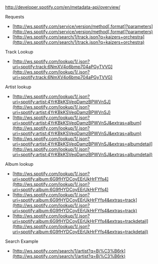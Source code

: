 
http://developer.spotify.com/en/metadata-api/overview/

Requests
* [http://ws.spotify.com/service/version/method[.format]?parameters](http://ws.spotify.com/service/version/method[.format]?parameters)
* [http://ws.spotify.com/search/1/track.json?q=kaizers+orchestra](http://ws.spotify.com/search/1/track.json?q=kaizers+orchestra)

Track Lookup
* [http://ws.spotify.com/lookup/1/.json?uri=spotify:track:6NmXV4o6bmp704aPGyTVVG](http://ws.spotify.com/lookup/1/.json?uri=spotify:track:6NmXV4o6bmp704aPGyTVVG)

Artist lookup
* [http://ws.spotify.com/lookup/1/.json?uri=spotify:artist:4YrKBkKSVeqDamzBPWVnSJ](http://ws.spotify.com/lookup/1/.json?uri=spotify:artist:4YrKBkKSVeqDamzBPWVnSJ)
* [http://ws.spotify.com/lookup/1/.json?uri=spotify:artist:4YrKBkKSVeqDamzBPWVnSJ&extras=album](http://ws.spotify.com/lookup/1/.json?uri=spotify:artist:4YrKBkKSVeqDamzBPWVnSJ&extras=album)
* [http://ws.spotify.com/lookup/1/.json?uri=spotify:artist:4YrKBkKSVeqDamzBPWVnSJ&extras=albumdetail](http://ws.spotify.com/lookup/1/.json?uri=spotify:artist:4YrKBkKSVeqDamzBPWVnSJ&extras=albumdetail)

Album lookup
* [http://ws.spotify.com/lookup/1/.json?uri=spotify:album:6G9fHYDCoyEErUkHrFYfs4](http://ws.spotify.com/lookup/1/.json?uri=spotify:album:6G9fHYDCoyEErUkHrFYfs4)
* [http://ws.spotify.com/lookup/1/.json?uri=spotify:album:6G9fHYDCoyEErUkHrFYfs4&extras=track](http://ws.spotify.com/lookup/1/.json?uri=spotify:album:6G9fHYDCoyEErUkHrFYfs4&extras=track)
* [http://ws.spotify.com/lookup/1/.json?uri=spotify:album:6G9fHYDCoyEErUkHrFYfs4&extras=trackdetail](http://ws.spotify.com/lookup/1/.json?uri=spotify:album:6G9fHYDCoyEErUkHrFYfs4&extras=trackdetail)

Search Example
* [http://ws.spotify.com/search/1/artist?q=Bj%C3%B6rk](http://ws.spotify.com/search/1/artist?q=Bj%C3%B6rk)
